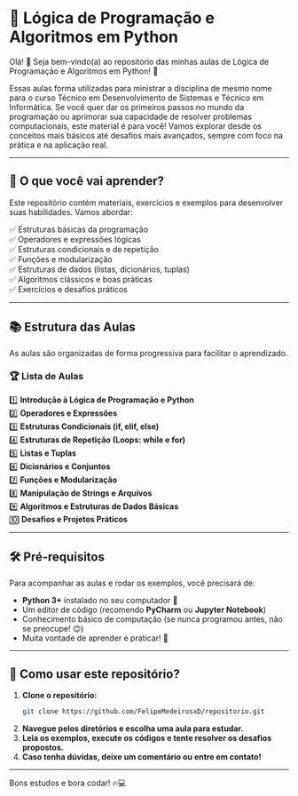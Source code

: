 # 🧠 Lógica de Programação e Algoritmos em Python  

Olá! 👋 Seja bem-vindo(a) ao repositório das minhas aulas de Lógica de Programação e Algoritmos em Python! 🚀

Essas aulas forma utilizadas para ministrar a disciplina de mesmo nome para o curso Técnico em Desenvolvimento de Sistemas e Técnico em Informática.
Se você quer dar os primeiros passos no mundo da programação ou aprimorar sua capacidade de resolver problemas computacionais, este material é para você! 
Vamos explorar desde os conceitos mais básicos até desafios mais avançados, sempre com foco na prática e na aplicação real.

---

## 📌 O que você vai aprender?  
Este repositório contém materiais, exercícios e exemplos para desenvolver suas habilidades. Vamos abordar:  

✅ Estruturas básicas da programação  
✅ Operadores e expressões lógicas  
✅ Estruturas condicionais e de repetição  
✅ Funções e modularização  
✅ Estruturas de dados (listas, dicionários, tuplas)  
✅ Algoritmos clássicos e boas práticas  
✅ Exercícios e desafios práticos  

---

## 📚 Estrutura das Aulas  
As aulas são organizadas de forma progressiva para facilitar o aprendizado.  

### 🏆 **Lista de Aulas**  

1️⃣ **Introdução à Lógica de Programação e Python**  
2️⃣ **Operadores e Expressões**  
3️⃣ **Estruturas Condicionais (if, elif, else)**  
4️⃣ **Estruturas de Repetição (Loops: while e for)**  
5️⃣ **Listas e Tuplas**  
6️⃣ **Dicionários e Conjuntos**  
7️⃣ **Funções e Modularização**  
8️⃣ **Manipulação de Strings e Arquivos**  
9️⃣ **Algoritmos e Estruturas de Dados Básicas**  
🔟 **Desafios e Projetos Práticos**  

---

## 🛠 Pré-requisitos  
Para acompanhar as aulas e rodar os exemplos, você precisará de:  

- **Python 3+** instalado no seu computador 🐍  
- Um editor de código (recomendo **PyCharm** ou **Jupyter Notebook**)  
- Conhecimento básico de computação (se nunca programou antes, não se preocupe! 😉)  
- Muita vontade de aprender e praticar! 💪  

---

## 🚀 Como usar este repositório?  
1. **Clone o repositório:**  
   ```bash
   git clone https://github.com/FelipeMedeirosxD/repositorio.git
   ```  
2. **Navegue pelos diretórios e escolha uma aula para estudar.**  
3. **Leia os exemplos, execute os códigos e tente resolver os desafios propostos.**  
4. **Caso tenha dúvidas, deixe um comentário ou entre em contato!**  

---

Bons estudos e bora codar! 🔥💻
